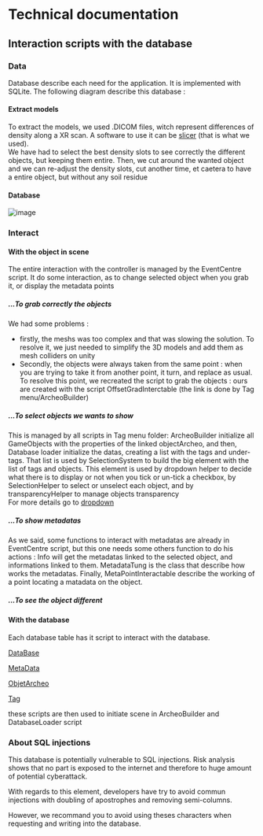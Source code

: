 # Technical documentation

## Interaction scripts with the database

### Data

Database describe each need for the application. It is implemented with SQLite. The following diagram describe this database : 

#### Extract models
To extract the models, we used .DICOM files, witch represent differences of density along a XR scan. A software to use it can be [slicer](https://www.slicer.org/) (that is what we used).</br>
We have had to select the best density slots to see correctly the different objects, but keeping them entire. Then, we cut around the wanted object and we can re-adjust the density slots, cut another time, et caetera to have a entire object, but without any soil residue

#### Database

![image](./img/db.png)

### Interact

#### With the object in scene
The entire interaction with the controller is managed by the EventCentre script. It do some interaction, as to change selected object when you grab it, or display the metadata points 

##### ...To grab correctly the objects
We had some problems : 
* firstly, the meshs was too complex and that was slowing the solution. To resolve it, we just needed to simplify the 3D models and add them as mesh colliders on unity
* Secondly, the objects were always taken from the same point : when you are trying to take it from another point, it turn, and replace as usual. To resolve this point, we recreated the script to grab the objects : ours are created with the script OffsetGradInterctable (the link is done by Tag menu/ArcheoBuilder) 

##### ...To select objects we wants to show

This is managed by all scripts in Tag menu folder: ArcheoBuilder initialize all GameObjects with the properties of the linked objectArcheo, and then, Database loader initialize the datas, creating a list with the tags and under-tags. That list is used by SelectionSystem to build the big element with the list of tags and objects. This element is used by dropdown helper to decide what there is to display or not when you tick or un-tick a checkbox, by SelectionHelper to select or unselect each object, and by transparencyHelper to manage objects transparency 
</br>For more details go to [dropdown](./docs_classes/dropdown.md)

##### ...To show metadatas

As we said, some functions to interact with metadatas are already in EventCentre script, but this one needs some others function to do his actions : Info will get the metadatas linked to the selected object, and informations linked to them. MetadataTung is the class that describe how works the metadatas. Finally, MetaPointInteractable describe the working of a point locating a matadata on the object.

##### ...To see the object different

#### With the database

Each database table has it script to interact with the database.

[DataBase](./docs_classes/database.md)

[MetaData](./docs_classes/metadata.md)

[ObjetArcheo](./docs_classes/objetarcheo.md)

[Tag](./docs_classes/tag.md)

these scripts are then used to initiate scene in ArcheoBuilder and DatabaseLoader script

### About SQL injections
This database is potentially vulnerable to SQL injections. Risk analysis shows that no part is exposed to the internet and therefore to huge amount of potential cyberattack.

With regards to this element, developers have try to avoid commun injections with doubling of apostrophes and removing semi-columns.

However, we recommand you to avoid using theses characters when requesting and writing into the database.